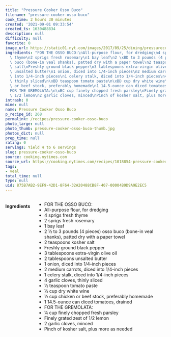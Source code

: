 ```yaml
---
title: "Pressure Cooker Osso Buco"
filename: "pressure-cooker-osso-buco"
cook_time: 2 hours 30 minutes
created: '2021-09-01 09:33:54'
created_ts: 1630488834
description: null
difficulty: null
favorite: 0
image_url: https://static01.nyt.com/images/2017/09/25/dining/pressurecookerossobuco/pressurecookerossobuco-articleLarge.jpg
ingredients: "FOR THE OSSO BUCO:\nAll-purpose flour, for dredging\n4 sprigs fresh\
  \ thyme\n2 sprigs fresh rosemary\n1 bay leaf\n2 \xBD to 3 pounds (4 pieces) osso\
  \ buco (bone-in veal shanks), patted dry with a paper towel\n2 teaspoons kosher\
  \ salt\nFreshly ground black pepper\n3 tablespoons extra-virgin olive oil\n2 tablespoons\
  \ unsalted butter\n1 onion, diced into 1/4-inch pieces\n2 medium carrots, diced\
  \ into 1/4-inch pieces\n1 celery stalk, diced into 1/4-inch pieces\n4 garlic cloves,\
  \ thinly sliced\n\xBD teaspoon tomato paste\n\xBD cup dry white wine\n\xBD cup chicken\
  \ or beef stock, preferably homemade\n1 14.5-ounce can diced tomatoes, drained\n\
  FOR THE GREMOLATA:\n\xBC cup finely chopped fresh parsley\nFinely grated zest of\
  \ 1/2 lemon\n2 garlic cloves, minced\nPinch of kosher salt, plus more as needed"
intrash: 0
mine: null
name: Pressure Cooker Osso Buco
p_recipe_id: 268
permalink: /recipes/pressure-cooker-osso-buco
photo_large: null
photo_thumb: pressure-cooker-osso-buco-thumb.jpg
photos_dict: null
prep_time: null
rating: 0
servings: Yield 4 to 6 servings
slug: pressure-cooker-osso-buco
source: cooking.nytimes.com
source_url: https://cooking.nytimes.com/recipes/1018854-pressure-cooker-osso-buco?action=click&module=Global%20Search%20Recipe%20Card&pgType=search&rank=1
tags:
- veal
total_time: null
type: null
uid: 875B7AB2-9EF9-42D1-8F64-32A20488CB8F-407-00004B9D9A9E2EC5
---
```

<div class="large-8 medium-7 columns" id="writeup">	</div><!-- #writeup -->
</div><!-- #row-one -->
<div class="row" id="row-two">	<div class="medium-4 small-5 columns" id="ingredients"><h4>Ingredients</h4><div class="box box-ingredients content"><ul>
<li>FOR THE OSSO BUCO:</li>
<li>All-purpose flour, for dredging</li>
<li>4 sprigs fresh thyme</li>
<li>2 sprigs fresh rosemary</li>
<li>1 bay leaf</li>
<li>2 ½ to 3 pounds (4 pieces) osso buco (bone-in veal shanks), patted dry with a paper towel</li>
<li>2 teaspoons kosher salt</li>
<li>Freshly ground black pepper</li>
<li>3 tablespoons extra-virgin olive oil</li>
<li>2 tablespoons unsalted butter</li>
<li>1 onion, diced into 1/4-inch pieces</li>
<li>2 medium carrots, diced into 1/4-inch pieces</li>
<li>1 celery stalk, diced into 1/4-inch pieces</li>
<li>4 garlic cloves, thinly sliced</li>
<li>½ teaspoon tomato paste</li>
<li>½ cup dry white wine</li>
<li>½ cup chicken or beef stock, preferably homemade</li>
<li>1 14.5-ounce can diced tomatoes, drained</li>
<li>FOR THE GREMOLATA:</li>
<li>¼ cup finely chopped fresh parsley</li>
<li>Finely grated zest of 1/2 lemon</li>
<li>2 garlic cloves, minced</li>
<li>Pinch of kosher salt, plus more as needed</li>
</ul>
</div>	</div>	<div class="medium-6 small-7 columns" id="directions">	</div>